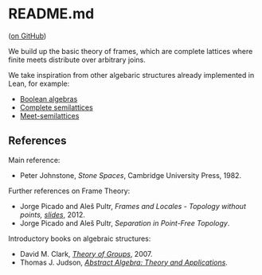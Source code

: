 # README.md

([on GitHub](https://github.com/alexhkurz/frame_theory))

We build up the basic theory of frames, which are complete lattices where finite meets distribute over arbitrary joins.

We take inspiration from other algebaric structures already implemented in Lean, for example:
- [Boolean algebras](https://leanprover-community.github.io/mathlib4_docs/Mathlib/Order/BooleanAlgebra.html#instBooleanAlgebraBool)
- [Complete semilattices](https://leanprover-community.github.io/mathlib4_docs/Mathlib/Order/CompleteLattice.html#CompleteSemilatticeSup)
- [Meet-semilattices](https://leanprover-community.github.io/mathlib4_docs/Mathlib/Order/Lattice.html#SemilatticeInf)

## References

Main reference:

- Peter Johnstone, *Stone Spaces*, Cambridge University Press, 1982.

Further references on Frame Theory:

- Jorge Picado  and Aleš Pultr, *Frames and Locales - Topology without points, [slides](http://www.mat.uc.pt/~picado/talks/louvain2019.pdf)*, 2012.
- Jorge Picado  and Aleš Pultr, *Separation in Point-Free Topology*. 

Introductory books on algebraic structures:

- David M. Clark, *[Theory of Groups](https://people.cas.uab.edu/~pjung/teaching_files/AlgebraTextbook.pdf)*, 2007.
- Thomas J. Judson, *[Abstract Algebra: Theory and Applications](https://judsonbooks.org/aata/)*.
